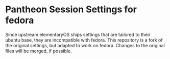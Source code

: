 # Pantheon Session Settings for fedora

Since upstream elementaryOS ships settings that are tailored to their ubuntu
base, they are incompatible with fedora. This repository is a fork of the
original settings, but adapted to work on fedora. Changes to the original files
will be merged, if possible.


